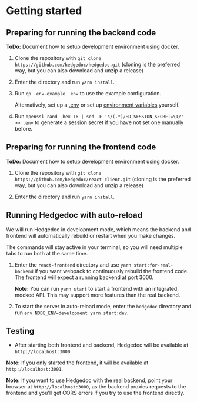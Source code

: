 # Getting started

## Preparing for running the backend code

**ToDo:** Document how to setup development environment using docker.

1. Clone the repository with `git clone https://github.com/hedgedoc/hedgedoc.git`
   (cloning is the preferred way, but you can also download and unzip a release)

2. Enter the directory and run `yarn install`.

3. Run `cp .env.example .env` to use the example configuration.

   Alternatively, set up a [.env](../config/index.md) or set up
   [environment variables](../config/index.md) yourself.
   
4. Run `openssl rand -hex 16 | sed -E 's/(.*)/HD_SESSION_SECRET=\1/' >> .env` to generate a session secret if you have not set one manually before.
 
## Preparing for running the frontend code

**ToDo:** Document how to setup development environment using docker.

1. Clone the repository with `git clone https://github.com/hedgedoc/react-client.git`
   (cloning is the preferred way, but you can also download and unzip a release)

2. Enter the directory and run `yarn install`.

## Running Hedgedoc with auto-reload

We will run Hedgedoc in development mode, which means the backend and frontend will automatically rebuild or restart when you make changes.

The commands will stay active in your terminal, so you will need multiple tabs
to run both at the same time.

1. Enter the `react-frontend` directory and use `yarn start:for-real-backend` if you want webpack to continuously rebuild the frontend code. The frontend will expect a running backend at port 3000.
   
   **Note:** You can run `yarn start` to start a frontend with an integrated, mocked API. This may support more features than the real backend.

2. To start the server in auto-reload mode, enter the `hedgedoc` directory and run `env NODE_ENV=development yarn start:dev`.

## Testing

- After starting both frontend and backend, Hedgedoc will be available at `http://localhost:3000`.

**Note:** If you only started the frontend, it will be available at `http://localhost:3001`.

**Note:** If you want to use Hedgedoc with the real backend, point your browser at `http://localhost:3000`, as the backend proxies requests to the frontend and you'll get CORS errors if you try to use the frontend directly.
